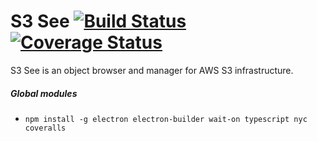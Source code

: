 # S3 See [![Build Status](https://travis-ci.org/astroanu/s3-see.svg?branch=electron)](https://travis-ci.org/astroanu/s3-see) [![Coverage Status](https://coveralls.io/repos/github/astroanu/s3-see/badge.svg)](https://coveralls.io/github/astroanu/s3-see)

S3 See is an object browser and manager for AWS S3 infrastructure.

##### Global modules

- `npm install -g electron electron-builder wait-on typescript nyc coveralls`
